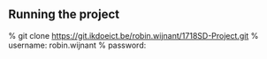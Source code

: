 ## Running the project

% git clone https://git.ikdoeict.be/robin.wijnant/1718SD-Project.git
% username: robin.wijnant
% password:

